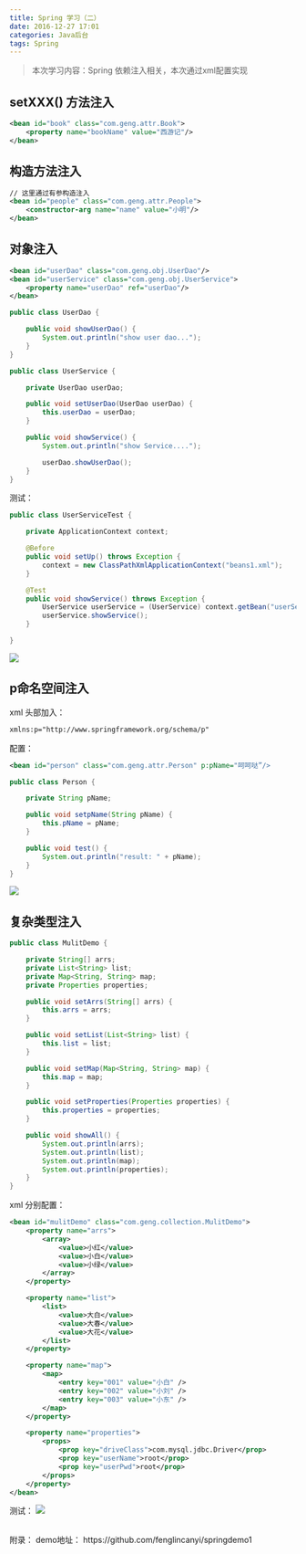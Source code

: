 ```yaml
---
title: Spring 学习（二）
date: 2016-12-27 17:01
categories: Java后台
tags: Spring
---
```

> 本次学习内容：Spring 依赖注入相关，本次通过xml配置实现

## setXXX() 方法注入

``` xml
<bean id="book" class="com.geng.attr.Book">
    <property name="bookName" value="西游记"/>
</bean>
```
## 构造方法注入

``` xml
// 这里通过有参构造注入
<bean id="people" class="com.geng.attr.People">
    <constructor-arg name="name" value="小明"/>
</bean>
```
## 对象注入

``` xml
<bean id="userDao" class="com.geng.obj.UserDao"/>
<bean id="userService" class="com.geng.obj.UserService">
    <property name="userDao" ref="userDao"/>
</bean>
```

``` java
public class UserDao {

    public void showUserDao() {
        System.out.println("show user dao...");
    }
}
```

``` java
public class UserService {

    private UserDao userDao;

    public void setUserDao(UserDao userDao) {
        this.userDao = userDao;
    }

    public void showService() {
        System.out.println("show Service....");

        userDao.showUserDao();
    }
}
```
测试：

``` java
public class UserServiceTest {

    private ApplicationContext context;

    @Before
    public void setUp() throws Exception {
        context = new ClassPathXmlApplicationContext("beans1.xml");
    }

    @Test
    public void showService() throws Exception {
        UserService userService = (UserService) context.getBean("userService");
        userService.showService();
    }

}
```
![](http://7xr1vo.com1.z0.glb.clouddn.com/40B10214-301C-4735-8CE0-8DB0F4CCCC8B.png)

## p命名空间注入
xml 头部加入：

``` xml
xmlns:p="http://www.springframework.org/schema/p"
```
配置：

``` xml
<bean id="person" class="com.geng.attr.Person" p:pName="呵呵哒”/>
```

``` java
public class Person {

    private String pName;

    public void setpName(String pName) {
        this.pName = pName;
    }

    public void test() {
        System.out.println("result: " + pName);
    }
}
```
![](http://7xr1vo.com1.z0.glb.clouddn.com/EA20EBAD-5360-4197-BA0C-4059ABF7636F.png)

## 复杂类型注入

``` java
public class MulitDemo {

    private String[] arrs;
    private List<String> list;
    private Map<String, String> map;
    private Properties properties;

    public void setArrs(String[] arrs) {
        this.arrs = arrs;
    }

    public void setList(List<String> list) {
        this.list = list;
    }

    public void setMap(Map<String, String> map) {
        this.map = map;
    }

    public void setProperties(Properties properties) {
        this.properties = properties;
    }

    public void showAll() {
        System.out.println(arrs);
        System.out.println(list);
        System.out.println(map);
        System.out.println(properties);
    }
}
```
xml 分别配置：
``` xml
<bean id="mulitDemo" class="com.geng.collection.MulitDemo">
    <property name="arrs">
        <array>
            <value>小红</value>
            <value>小白</value>
            <value>小绿</value>
        </array>
    </property>

    <property name="list">
        <list>
            <value>大白</value>
            <value>大春</value>
            <value>大花</value>
        </list>
    </property>

    <property name="map">
        <map>
            <entry key="001" value="小白" />
            <entry key="002" value="小刘" />
            <entry key="003" value="小东" />
        </map>
    </property>

    <property name="properties">
        <props>
            <prop key="driveClass">com.mysql.jdbc.Driver</prop>
            <prop key="userName">root</prop>
            <prop key="userPwd">root</prop>
        </props>
    </property>
</bean>
```
测试：
![](http://7xr1vo.com1.z0.glb.clouddn.com/76FF4DDF-95DD-4F5A-B43F-30946D328A30.png)

<br>
附录：
demo地址：
https://github.com/fenglincanyi/springdemo1